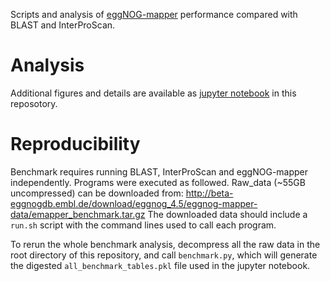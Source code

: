 Scripts and analysis of [eggNOG-mapper](https://github.com/jhcepas/eggnog-mapper) performance compared with BLAST and InterProScan. 

# Analysis

Additional figures and details are available as [jupyter notebook](./benchmark_analysis.ipynb) in this reposotory. 


# Reproducibility

Benchmark requires running BLAST, InterProScan and eggNOG-mapper independently. Programs were executed as followed. 
Raw_data (~55GB uncompressed) can be downloaded from: http://beta-eggnogdb.embl.de/download/eggnog_4.5/eggnog-mapper-data/emapper_benchmark.tar.gz
The downloaded data should include a `run.sh` script with the command lines used to call each program. 

To rerun the whole benchmark analysis, decompress all the raw data in the root directory of this repository, and call `benchmark.py`, which will generate the digested `all_benchmark_tables.pkl`
file used in the jupyter notebook. 



